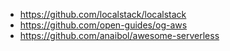 - https://github.com/localstack/localstack
- https://github.com/open-guides/og-aws
- https://github.com/anaibol/awesome-serverless

